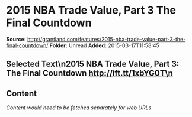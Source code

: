 # 2015 NBA Trade Value, Part 3 The Final Countdown

**Source:** http://grantland.com/features/2015-nba-trade-value-part-3-the-final-countdown/
**Folder:** Unread
**Added:** 2015-03-17T11:58:45


## Selected Text\n2015 NBA Trade Value, Part 3: The Final Countdown http://ift.tt/1xbYG0T\n

## Content
*Content would need to be fetched separately for web URLs*
